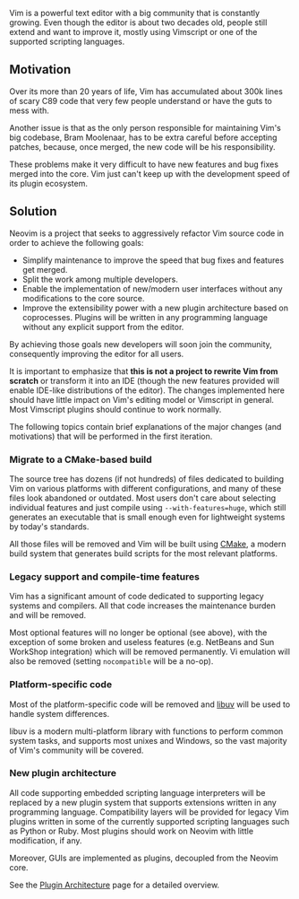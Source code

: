 Vim is a powerful text editor with a big community that is constantly
growing.  Even though the editor is about two decades old, people still extend
and want to improve it, mostly using Vimscript or one of the supported scripting
languages.

## Motivation

Over its more than 20 years of life, Vim has accumulated about 300k lines of
scary C89 code that very few people understand or have the guts to mess with.

Another issue is that as the only person responsible for maintaining Vim's big
codebase, Bram Moolenaar, has to be extra careful before accepting patches,
because, once merged, the new code will be his responsibility.

These problems make it very difficult to have new features and bug fixes merged
into the core. Vim just can't keep up with the development speed of its plugin
ecosystem.

## Solution

Neovim is a project that seeks to aggressively refactor Vim source code in order
to achieve the following goals:

- Simplify maintenance to improve the speed that bug fixes and features get
  merged.
- Split the work among multiple developers.
- Enable the implementation of new/modern user interfaces without any
  modifications to the core source.
- Improve the extensibility power with a new plugin architecture based on
  coprocesses. Plugins will be written in any programming language without
  any explicit support from the editor.

By achieving those goals new developers will soon join the community,
consequently improving the editor for all users.

It is important to emphasize that **this is not a project to rewrite Vim from
scratch** or transform it into an IDE (though the new features provided will
enable IDE-like distributions of the editor). The changes implemented here
should have little impact on Vim's editing model or Vimscript in general. Most
Vimscript plugins should continue to work normally.

The following topics contain brief explanations of the major changes (and
motivations) that will be performed in the first iteration.

### Migrate to a CMake-based build

The source tree has dozens (if not hundreds) of files dedicated to building Vim on various platforms with different configurations, and many of these files
look abandoned or outdated. Most users don't care about selecting individual
features and just compile using `--with-features=huge`, which still generates an
executable that is small enough even for lightweight systems by today's
standards.

All those files will be removed and Vim will be built using [CMake][], a modern
build system that generates build scripts for the most relevant platforms.

[CMake]: http://cmake.org/

### Legacy support and compile-time features

Vim has a significant amount of code dedicated to supporting legacy systems and
compilers. All that code increases the maintenance burden and will be removed.

Most optional features will no longer be optional (see above), with the
exception of some broken and useless features (e.g. NetBeans and Sun WorkShop
integration) which will be removed permanently. Vi emulation will also be
removed (setting `nocompatible` will be a no-op).

### Platform-specific code

Most of the platform-specific code will be removed and [libuv][] will be used to
handle system differences.

libuv is a modern multi-platform library with functions to perform common system
tasks, and supports most unixes and Windows, so the vast majority of Vim's
community will be covered.

[libuv]: https://github.com/libuv/libuv


### New plugin architecture

All code supporting embedded scripting language interpreters will be replaced by
a new plugin system that supports extensions written in any programming
language. Compatibility layers will be provided for legacy Vim plugins written in some of the
currently supported scripting languages such as Python or Ruby. Most plugins
should work on Neovim with little modification, if any. 

Moreover, GUIs are implemented as plugins, decoupled from the Neovim core.

See the [Plugin Architecture](Plugin-UI-architecture) page for a detailed overview.

[job control patch]: https://groups.google.com/forum/#!topic/vim_dev/QF7Bzh1YABU
[json-rpc]: http://www.jsonrpc.org/specification